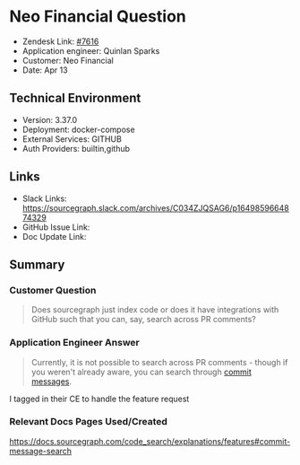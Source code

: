 
# Neo Financial Question <!-- Ticket Title  Hint: include keywords to make it searchable -->

- Zendesk Link: [#7616](https://sourcegraph.zendesk.com/agent/tickets/7616)
- Application engineer: Quinlan Sparks
- Customer: Neo Financial <!-- Redact if this contains personally identifying information -->
- Date: Apr 13

<!-- Data populated from integration, speak to Ben Gordon or Michael Bali if not working -->
<!-- During Internal team trial, fill missing data manually (we are waiting for all data to sync) -->

## Technical Environment
- Version: 3.37.0​
- Deployment: docker-compose
- External Services: GITHUB
- Auth Providers: builtin,github


## Links
<!-- Data for application engineer manual entry -->
- Slack Links: https://sourcegraph.slack.com/archives/C034ZJQSAG6/p1649859664874329
- GitHub Issue Link:
- Doc Update Link:

## Summary
### Customer Question
> Does sourcegraph just index code or does it have integrations with GitHub such that you can, say, search across PR comments?


### Application Engineer Answer
> Currently, it is not possible to search across PR comments - though if you weren't already aware, you can search through [commit messages](https://docs.sourcegraph.com/code_search/explanations/features#commit-message-search).

I tagged in their CE to handle the feature request
### Relevant Docs Pages Used/Created
https://docs.sourcegraph.com/code_search/explanations/features#commit-message-search

<!-- Once complete, upload a copy to https://github.com/sourcegraph/support-tools-internal/tree/main/resolved-tickets as a .md file -->
<!-- Name the file 7616.md -->
